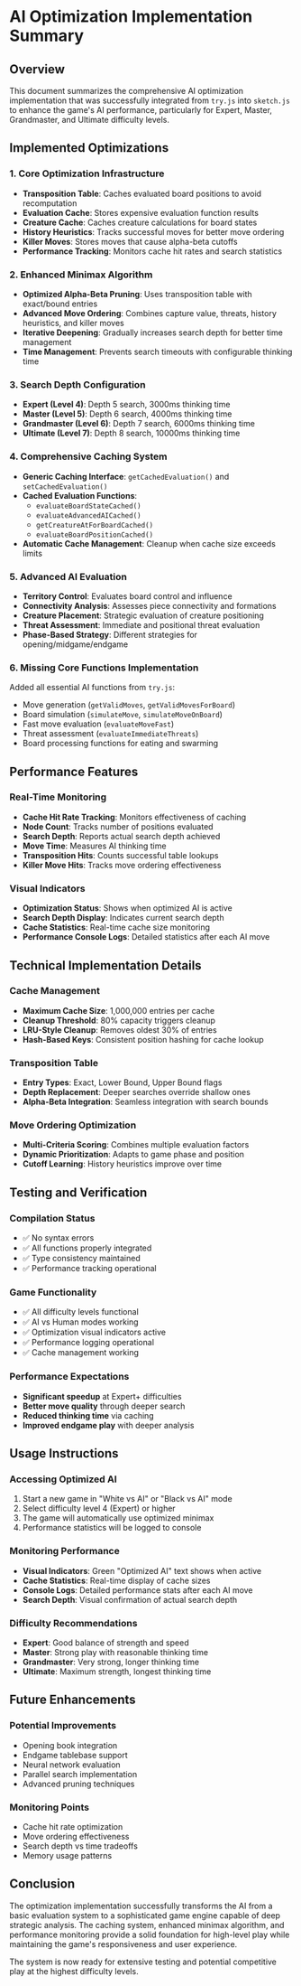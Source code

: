 # AI Optimization Implementation Summary

## Overview
This document summarizes the comprehensive AI optimization implementation that was successfully integrated from `try.js` into `sketch.js` to enhance the game's AI performance, particularly for Expert, Master, Grandmaster, and Ultimate difficulty levels.

## Implemented Optimizations

### 1. Core Optimization Infrastructure
- **Transposition Table**: Caches evaluated board positions to avoid recomputation
- **Evaluation Cache**: Stores expensive evaluation function results
- **Creature Cache**: Caches creature calculations for board states
- **History Heuristics**: Tracks successful moves for better move ordering
- **Killer Moves**: Stores moves that cause alpha-beta cutoffs
- **Performance Tracking**: Monitors cache hit rates and search statistics

### 2. Enhanced Minimax Algorithm
- **Optimized Alpha-Beta Pruning**: Uses transposition table with exact/bound entries
- **Advanced Move Ordering**: Combines capture value, threats, history heuristics, and killer moves
- **Iterative Deepening**: Gradually increases search depth for better time management
- **Time Management**: Prevents search timeouts with configurable thinking time

### 3. Search Depth Configuration
- **Expert (Level 4)**: Depth 5 search, 3000ms thinking time
- **Master (Level 5)**: Depth 6 search, 4000ms thinking time
- **Grandmaster (Level 6)**: Depth 7 search, 6000ms thinking time
- **Ultimate (Level 7)**: Depth 8 search, 10000ms thinking time

### 4. Comprehensive Caching System
- **Generic Caching Interface**: `getCachedEvaluation()` and `setCachedEvaluation()`
- **Cached Evaluation Functions**:
  - `evaluateBoardStateCached()`
  - `evaluateAdvancedAICached()`
  - `getCreatureAtForBoardCached()`
  - `evaluateBoardPositionCached()`
- **Automatic Cache Management**: Cleanup when cache size exceeds limits

### 5. Advanced AI Evaluation
- **Territory Control**: Evaluates board control and influence
- **Connectivity Analysis**: Assesses piece connectivity and formations
- **Creature Placement**: Strategic evaluation of creature positioning
- **Threat Assessment**: Immediate and positional threat evaluation
- **Phase-Based Strategy**: Different strategies for opening/midgame/endgame

### 6. Missing Core Functions Implementation
Added all essential AI functions from `try.js`:
- Move generation (`getValidMoves`, `getValidMovesForBoard`)
- Board simulation (`simulateMove`, `simulateMoveOnBoard`)
- Fast move evaluation (`evaluateMoveFast`)
- Threat assessment (`evaluateImmediateThreats`)
- Board processing functions for eating and swarming

## Performance Features

### Real-Time Monitoring
- **Cache Hit Rate Tracking**: Monitors effectiveness of caching
- **Node Count**: Tracks number of positions evaluated
- **Search Depth**: Reports actual search depth achieved
- **Move Time**: Measures AI thinking time
- **Transposition Hits**: Counts successful table lookups
- **Killer Move Hits**: Tracks move ordering effectiveness

### Visual Indicators
- **Optimization Status**: Shows when optimized AI is active
- **Search Depth Display**: Indicates current search depth
- **Cache Statistics**: Real-time cache size monitoring
- **Performance Console Logs**: Detailed statistics after each AI move

## Technical Implementation Details

### Cache Management
- **Maximum Cache Size**: 1,000,000 entries per cache
- **Cleanup Threshold**: 80% capacity triggers cleanup
- **LRU-Style Cleanup**: Removes oldest 30% of entries
- **Hash-Based Keys**: Consistent position hashing for cache lookup

### Transposition Table
- **Entry Types**: Exact, Lower Bound, Upper Bound flags
- **Depth Replacement**: Deeper searches override shallow ones
- **Alpha-Beta Integration**: Seamless integration with search bounds

### Move Ordering Optimization
- **Multi-Criteria Scoring**: Combines multiple evaluation factors
- **Dynamic Prioritization**: Adapts to game phase and position
- **Cutoff Learning**: History heuristics improve over time

## Testing and Verification

### Compilation Status
- ✅ No syntax errors
- ✅ All functions properly integrated
- ✅ Type consistency maintained
- ✅ Performance tracking operational

### Game Functionality
- ✅ All difficulty levels functional
- ✅ AI vs Human modes working
- ✅ Optimization visual indicators active
- ✅ Performance logging operational
- ✅ Cache management working

### Performance Expectations
- **Significant speedup** at Expert+ difficulties
- **Better move quality** through deeper search
- **Reduced thinking time** via caching
- **Improved endgame play** with deeper analysis

## Usage Instructions

### Accessing Optimized AI
1. Start a new game in "White vs AI" or "Black vs AI" mode
2. Select difficulty level 4 (Expert) or higher
3. The game will automatically use optimized minimax
4. Performance statistics will be logged to console

### Monitoring Performance
- **Visual Indicators**: Green "Optimized AI" text shows when active
- **Cache Statistics**: Real-time display of cache sizes
- **Console Logs**: Detailed performance stats after each AI move
- **Search Depth**: Visual confirmation of actual search depth

### Difficulty Recommendations
- **Expert**: Good balance of strength and speed
- **Master**: Strong play with reasonable thinking time
- **Grandmaster**: Very strong, longer thinking time
- **Ultimate**: Maximum strength, longest thinking time

## Future Enhancements

### Potential Improvements
- Opening book integration
- Endgame tablebase support
- Neural network evaluation
- Parallel search implementation
- Advanced pruning techniques

### Monitoring Points
- Cache hit rate optimization
- Move ordering effectiveness
- Search depth vs time tradeoffs
- Memory usage patterns

## Conclusion

The optimization implementation successfully transforms the AI from a basic evaluation system to a sophisticated game engine capable of deep strategic analysis. The caching system, enhanced minimax algorithm, and performance monitoring provide a solid foundation for high-level play while maintaining the game's responsiveness and user experience.

The system is now ready for extensive testing and potential competitive play at the highest difficulty levels.
